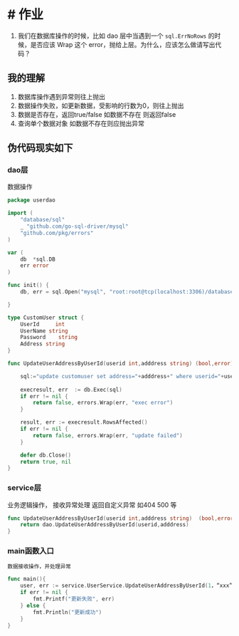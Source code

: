 # # 作业

1. 我们在数据库操作的时候，比如 dao 层中当遇到一个 `sql.ErrNoRows` 的时候，是否应该 Wrap 这个 error，抛给上层。为什么，应该怎么做请写出代码？

## 我的理解
1. 数据库操作遇到异常则往上抛出
2. 数据操作失败，如更新数据，受影响的行数为0，则往上抛出
3. 数据是否存在，返回true/false 如数据不存在 则返回false
4. 查询单个数据对象 如数据不存在则应抛出异常

## 伪代码现实如下

### dao层
数据操作
```go
package userdao

import (
	"database/sql"
	_ "github.com/go-sql-driver/mysql"
	"github.com/pkg/errors"
)

var (
	db  *sql.DB
	err error
)

func init() {
	db, err = sql.Open("mysql", "root:root@tcp(localhost:3306)/database")

}

type CustomUser struct {
	UserId     int
	UserName string
	Password	string
	Address	string
}

func UpdateUserAddressByUserId(userid int,adddress string) (bool,error) {

	sql:="update customuser set address="+adddress+" where userid="+userid+“;”
	
	execresult, err  := db.Exec(sql)
	if err != nil {
		return false, errors.Wrap(err, "exec error")
	}

	result, err := execresult.RowsAffected()
	if err != nil {
		return false, errors.Wrap(err, "update failed")
	}

	defer db.Close()
	return true, nil
}

```

### service层
业务逻辑操作，
接收异常处理 返回自定义异常
如404 500 等
```go
func UpdateUserAddressByUserId(userid int,adddress string)  (bool,error) {
	return dao.UpdateUserAddressByUserId(userid,adddress)
}

```

### main函数入口
```go
数据接收操作，并处理异常

func main(){
    user, err := service.UserService.UpdateUserAddressByUserId(1，“xxx”)
	if err != nil {
		fmt.Printf("更新失败", err)
	} else {
		fmt.Println("更新成功")
	}
}
```
